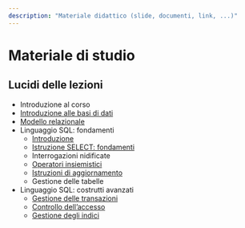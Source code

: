 ```yaml
---
description: "Materiale didattico (slide, documenti, link, ...)"
---
```

 
# Materiale di studio

## Lucidi delle lezioni

- Introduzione al corso
- [Introduzione alle basi di dati](https://github.com/farinetti/materiale-bdcin/blob/main/1-IntroduzioneBD.pdf)
- [Modello relazionale](https://github.com/farinetti/materiale-bdcin/blob/main/2.1-ModelloRelazionale.pdf)
- Linguaggio SQL: fondamenti
    - [Introduzione](https://github.com/farinetti/materiale-bdcin/blob/main/3.1-SQL-Introduzione.pdf)
    - [Istruzione SELECT: fondamenti](https://github.com/farinetti/materiale-bdcin/blob/main/3.2-SQL-SelectBase.pdf)
    - Interrogazioni nidificate
    - [Operatori insiemistici](https://github.com/farinetti/materiale-bdcin/blob/main/3.4-SQL-SelectOpInsiemistici.pdf)
    - [Istruzioni di aggiornamento](https://github.com/farinetti/materiale-bdcin/blob/main/3.5-SQL-IstruzAggiornamento.pdf)
    - Gestione delle tabelle
- Linguaggio SQL: costrutti avanzati
    - [Gestione delle transazioni](https://github.com/farinetti/materiale-bdcin/blob/main/4.2-SQL-GestioneTransazioni.pdf)
    - [Controllo dell’accesso](https://github.com/farinetti/materiale-bdcin/blob/main/4.4-SQL-ControlloAccesso.pdf)
    - [Gestione degli indici](https://github.com/farinetti/materiale-bdcin/blob/main/4.5-SQL-GestioneIndici.pdf)
    